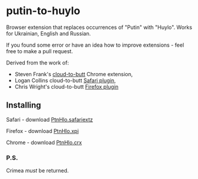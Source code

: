 putin-to-huylo
==============

  Browser extension that replaces occurrences of "Putin" with "Huylo". Works for Ukrainian, English and Russian.
  
  If you found some error or have an idea how to improve extensions - feel free to make a pull request.


Derived from the work of:
- Steven Frank's [cloud-to-butt](https://github.com/panicsteve/cloud-to-butt) Chrome extension, 
- Logan Collins cloud-to-butt [Safari plugin](https://github.com/logancollins/cloud-to-butt-safari),
- Chris Wright's cloud-to-butt [Firefox plugin](https://github.com/DaveRandom/cloud-to-butt-mozilla)

## Installing

Safari - download [PtnHlo.safariextz](https://github.com/rfhfntkm/putin-to-huylo/blob/master/Safari/PtnHlo.safariextz?raw=true)

Firefox - download [PtnHlo.xpi](https://github.com/rfhfntkm/putin-to-huylo/blob/master/Firefox/PtnHlo.xpi)

Chrome - download [PtnHlo.crx](https://github.com/rfhfntkm/putin-to-huylo/blob/master/Chrome/PtnHlo.crx)



###  P.S. 
Crimea *must* be returned.
